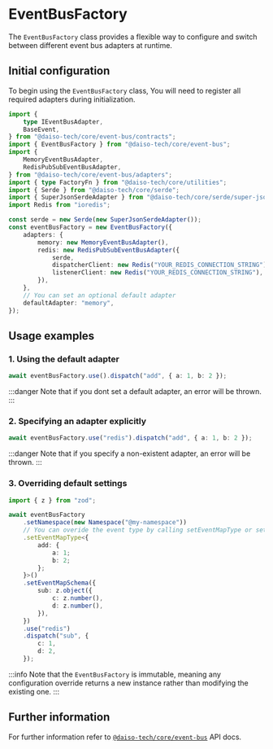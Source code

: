 # EventBusFactory

The `EventBusFactory` class provides a flexible way to configure and switch between different event bus adapters at runtime.

## Initial configuration

To begin using the `EventBusFactory` class, You will need to register all required adapters during initialization.

```ts
import {
    type IEventBusAdapter,
    BaseEvent,
} from "@daiso-tech/core/event-bus/contracts";
import { EventBusFactory } from "@daiso-tech/core/event-bus";
import {
    MemoryEventBusAdapter,
    RedisPubSubEventBusAdapter,
} from "@daiso-tech/core/event-bus/adapters";
import { type FactoryFn } from "@daiso-tech/core/utilities";
import { Serde } from "@daiso-tech/core/serde";
import { SuperJsonSerdeAdapter } from "@daiso-tech/core/serde/super-json-serde-adapter";
import Redis from "ioredis";

const serde = new Serde(new SuperJsonSerdeAdapter());
const eventBusFactory = new EventBusFactory({
    adapters: {
        memory: new MemoryEventBusAdapter(),
        redis: new RedisPubSubEventBusAdapter({
            serde,
            dispatcherClient: new Redis("YOUR_REDIS_CONNECTION_STRING"),
            listenerClient: new Redis("YOUR_REDIS_CONNECTION_STRING"),
        }),
    },
    // You can set an optional default adapter
    defaultAdapter: "memory",
});
```

## Usage examples

### 1. Using the default adapter

```ts
await eventBusFactory.use().dispatch("add", { a: 1, b: 2 });
```

:::danger
Note that if you dont set a default adapter, an error will be thrown.
:::

### 2. Specifying an adapter explicitly

```ts
await eventBusFactory.use("redis").dispatch("add", { a: 1, b: 2 });
```

:::danger
Note that if you specify a non-existent adapter, an error will be thrown.
:::

### 3. Overriding default settings

```ts
import { z } from "zod";

await eventBusFactory
    .setNamespace(new Namespace("@my-namespace"))
    // You can overide the event type by calling setEventMapType or setEventMapSchema method again
    .setEventMapType<{
        add: {
            a: 1;
            b: 2;
        };
    }>()
    .setEventMapSchema({
        sub: z.object({
            c: z.number(),
            d: z.number(),
        }),
    })
    .use("redis")
    .dispatch("sub", {
        c: 1,
        d: 2,
    });
```

:::info
Note that the `EventBusFactory` is immutable, meaning any configuration override returns a new instance rather than modifying the existing one.
:::

## Further information

For further information refer to [`@daiso-tech/core/event-bus`](https://yousif-khalil-abdulkarim.github.io/daiso-core/modules/EventBus.html) API docs.

